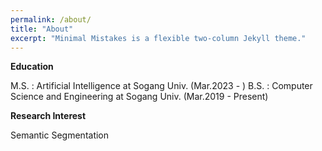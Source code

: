 ```yaml
---
permalink: /about/
title: "About"
excerpt: "Minimal Mistakes is a flexible two-column Jekyll theme."
---
```


**Education**

 M.S. : Artificial Intelligence at Sogang Univ. (Mar.2023 - )
 B.S. : Computer Science and Engineering at Sogang Univ. (Mar.2019 - Present)

**Research Interest**

 Semantic Segmentation
